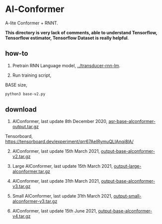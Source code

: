 # Al-Conformer

A-lite Conformer + RNNT.

**This directory is very lack of comments, able to understand Tensorflow, Tensorflow estimator, Tensorflow Dataset is really helpful**.

## how-to

1. Pretrain RNN Language model, [../transducer-rnn-lm](../transducer-rnn-lm).

2. Run training script, 

BASE size,

```bash
python3 base-v2.py
```

## download

1. AlConformer, last update 8th December 2020, [asr-base-alconformer-output.tar.gz](https://f000.backblazeb2.com/file/malaya-speech-model/pretrained/asr-base-alconformer-output.tar.gz)

Tensorboard, https://tensorboard.dev/experiment/qrr67AeIRymuQLIAnqi8lA/

2. AlConformer, last update 15th March 2021, [output-base-alconformer-v2.tar.gz](https://f000.backblazeb2.com/file/malaya-speech-model/pretrained/output-base-alconformer-v2.tar.gz)

3. Large AlConformer, last update 15th March 2021, [output-large-alconformer.tar.gz](https://f000.backblazeb2.com/file/malaya-speech-model/pretrained/output-large-alconformer.tar.gz)

4. AlConformer, last update 31th March 2021, [output-base-alconformer-v3.tar.gz](https://f000.backblazeb2.com/file/malaya-speech-model/pretrained/output-base-alconformer-v3.tar.gz)

5. Small AlConformer, last update 31th March 2021, [output-small-alconformer-v3.tar.gz](https://f000.backblazeb2.com/file/malaya-speech-model/pretrained/output-small-alconformer-v3.tar.gz)

4. AlConformer, last update 15th June 2021, [output-base-alconformer-v4.tar.gz](https://f000.backblazeb2.com/file/malaya-speech-model/pretrained/output-base-alconformer-v4.tar.gz)